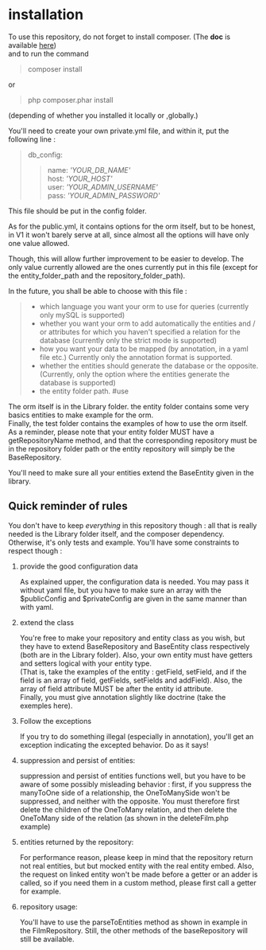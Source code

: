 # installation

To use this repository, do not forget to install composer. (The **doc** is available [here](https://getcomposer.org/))  
and to run the command
>composer install  

or 
>php composer.phar install

(depending of whether you installed it locally or ,globally.)

You'll need to create your own private.yml file, and within it,
 put the following line :   
 >
 >db_config:
 >> name: _'YOUR_DB_NAME'_  
 >> host: _'YOUR_HOST'_  
 >> user: _'YOUR_ADMIN_USERNAME'_  
 >> pass:  _'YOUR_ADMIN_PASSWORD'_
 >
 >

This file should be put in the config folder. 

As for the public.yml, it contains options for the orm itself, but to be honest, in V1 it won't 
barely serve at all, since almost all the options will have only one value allowed.  

Though, this will allow further improvement to be easier to develop. The only value currently
 allowed are the ones currently put in this file
(except for the entity_folder_path and the repository_folder_path).  

In the future, you shall be able to choose with this file : 
> - which language you want your orm to use for queries (currently only mySQL is supported)
> - whether you want your orm to add automatically 
the entities and / or attributes for which you haven't specified a relation for the database
(currently only the strict mode is supported)
> - how you want your data to be mapped (by annotation, in a yaml file etc.)
 Currently only the annotation format is supported.
> - whether the entities should generate the database or the opposite. (Currently, only the option 
where the entities generate the database is supported)
> - the entity folder path.
#use

The orm itself is in the Library folder. the entity folder contains some very basics entities to make example for the orm.  
Finally, the test folder contains the examples of how to use the orm itself.  
As a reminder, please note that your entity folder MUST have a getRepositoryName method, 
and that the corresponding repository must be in the repository folder path or the entity repository
will simply be the BaseRepository.  

You'll need to make sure all your entities extend the BaseEntity given in the library.
  
## Quick reminder of rules
  
You don't have to keep _everything_ in this repository though : all that is really needed is the 
Library folder itself, and the composer dependency. Otherwise, it's only tests and example. You'll have 
some constraints to respect though : 
1. provide the good configuration data  

   As explained upper, the configuration data is needed. You may pass it without yaml file, 
   but you have to make sure an array with the $publicConfig and $privateConfig are given
   in the same manner than with yaml.
2. extend the class  

   You're free to make your repository and entity class as you wish, but they have to extend
   BaseRepository and BaseEntity class respectively (both are in the Library folder). Also, 
   your own entity must have getters and setters logical with your entity type.  
   (That is, take the examples of the entity : getField, setField, and if the field is an array of field,
    getFields, setFields and addField). Also, the array of field attribute MUST be after the entity id attribute.  
    Finally, you must give annotation slightly like doctrine (take the exemples here).
    
3. Follow the exceptions

   If you try to do something illegal (especially in annotation), you'll get an exception indicating
   the excepted behavior. Do as it says!
   
4. suppression and persist of entities:

   suppression and persist of entities functions well, but you have to be aware of some possibly misleading
   behavior : first, if you suppress the manyToOne side of a relationship, the OneToManySide won't be suppressed, and neither with the opposite.
   You must therefore first delete the children of the OneToMany relation, and then
   delete the OneToMany side of the relation (as shown in the deleteFilm.php example)
   
5. entities returned by the repository:

   For performance reason, please keep in mind that the repository return not real entities, but 
   but mocked entity with the real entity embed. Also, the request on linked entity won't be made
   before a getter or an adder is called, so if you need them in a custom method, please first call
   a getter for example.
   
6. repository usage:

   You'll have to use the parseToEntities method as shown in example in the FilmRepository.
   Still, the other methods of the baseRepository will still be available.
